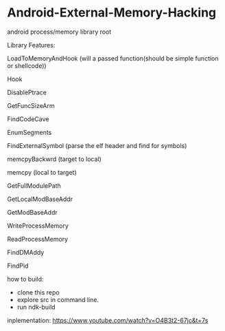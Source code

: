 # Android-External-Memory-Hacking
android process/memory library root

Library Features:​

LoadToMemoryAndHook (will a passed function(should be simple function or shellcode))

Hook

DisablePtrace

GetFuncSizeArm

FindCodeCave

EnumSegments

FindExternalSymbol (parse the elf header and find for symbols)

memcpyBackwrd (target to local)

memcpy (local to target)

GetFullModulePath

GetLocalModBaseAddr

GetModBaseAddr

WriteProcessMemory

ReadProcessMemory

FindDMAddy

FindPid

how to build:

* clone this repo
* explore src in command line.
* run ndk-build

inplementation: https://www.youtube.com/watch?v=O4B3t2-67jc&t=7s
